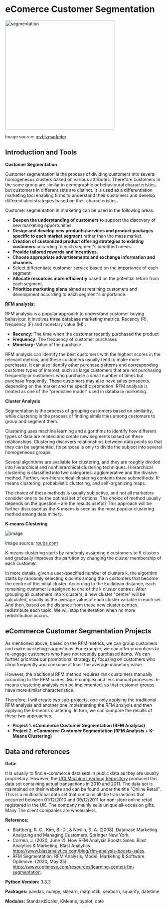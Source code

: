 # eComerce Customer Segmentation

<img width="350" alt="segmentation " src="https://github.com/Weilin-Liao1/sql_projects/assets/82377749/a083eae1-de52-4878-a2fa-ae2e82e8d57b">

Image source: <a href="https://shorturl.at/mzPR5"> mybizmarketer </a>


## Introduction and Tools 

**Customer Segmentation**

Customer segmentation is the process of dividing customers into several homogeneous clusters based on various attributes. Therefore customers in the same group are similar in demographic or behavioural characteristics, but customers in different sets are distinct. It is used as a differentiation marketing tool enabling firms to understand their customers and develop differentiated strategies based on their characteristics.

Customer segmentation in marketing can be used in the following areas:

- **Deepen the understanding of customers** to support the discovery of new marketing opportunities.
- **Design and develop new products/services and product packages specific to each market segment** rather than the mass market.
- **Creation of customized product offering strategies to existing customers** according to each segment's identified needs.
- **Provide tailored rewards and incentives.**
- **Choose appropriate advertisements and exchange information and channels.**
- Select differentiate customer service based on the importance of each segment.
- **Allocate resources more efficiently** based on the potential return from each segment.
- **Prioritize marketing plans** aimed at retaining customers and development according to each segment's importance. 

**RFM analysis:**

RFM analysis is a popular approach to understand customer buying behaviour. 
It involves three database marketing metrics: Recency (R), frequency (F) and monetary value (M) : 
 
 - **Recency:** The time when the customer recently purchased the product
 - **Frequency:** The frequency of customer purchases
 - **Monetary:** Value of the purchase

RFM analysis can identify the best customers with the highest scores in the relevant metrics, and these customers usually tend to make more purchases. It can also identify other purchase patterns and corresponding customer types of interest, such as large customers that are not purchasing frequently or customers who purchase a small number of times but purchase frequently. These customers may also have sales prospects, depending on the market and the specific promotion. RFM analysis is treated as one of the "predictive model" used in database marketing. 


**Cluster Analysis**

Segmentation is the process of grouping customers based on similarity, while clustering is the process of finding similarities among customers to group and segment them.

Clustering uses machine learning and algorithms to identify how different types of data are related and create new segments based on these relationships. Clustering discovers relationships between data points so that they can be segmented. Its purpose is only to divide the subject into several homogeneous groups. 

Several algorithms are available for clustering, and they are roughly divided into hierarchical and nonhierarchical clustering techniques. Hierarchical clustering is classified into two categories: agglomerative and the divisive method. Further, non-hierarchical clustering contains three submethods: K-means clustering, probabilistic clustering, and self-organizing maps. 

The choice of these methods is usually subjective, and not all marketers consider one to be the optimal set of options. The choice of method usually depends on the question – are the results useful? This approach will be further discussed as the K-means is seen as the most popular clustering method among data miners. 

**K-means Clustering**

![image](https://user-images.githubusercontent.com/82377749/120203694-49f1dd00-c228-11eb-9531-00c7ba2ee9b8.png)

Image source: <a href="https://rpubs.com/cyobero/k-means"> rpubs.com </a>

K-means clustering starts by randomly assigning n customers to K clusters and gradually improves the partition by changing the cluster membership of each customer. 

In more details, given a user-specified number of clusters k, the algorithm starts by randomly selecting k points among the n customers that become the centre of the initial cluster. According to the Euclidean distance, each remaining customer is assigned to one of the k cluster centres. After grouping all customers into k clusters, a new cluster "centre" will be calculated, usually as the average value of each cluster variable in each set. And then, based on the distance from these new cluster centres, redistribute each topic. We will stop the iteration when no more redistribution occurs.

## eCommerce Customer Segmentation Projects

As mentioned above, based on the RFM metrics, we can group customers and make marketing suggestions. For example, we can offer promotions to re-engage customers who have not recently purchased items. We can further prioritize our promotional strategy by focusing on customers who shop frequently and consume at least the average monetary value.

However, the traditional RFM method requires rank customers manually according to the RFM scores. More complex and less manual processes: k-means clustering analysis can be implemented, so that customer groups have more similar characteristics.

Therefore, I will create two sub-projects, one only applying the traditional RFM analysis and another one implementing the RFM analysis and then applying the k-means clustering. In turn, we can compare the results of these two approaches. 

- **Project 1.  eCommerce Customer Segmentation (RFM Analysis)**
- **Project 2.  eCommerce Customer Segmentation (RFM Analysis + K-Means Clustering)**


## Data and references

**Data:**

It is usually to find e-commerce data sets in public data as they are usually proprietary. 
However, the <a href="https://archive.ics.uci.edu/ml/datasets/online+retail "> UCI Machine Learning Repository</a> produced this data set containing actual transactions in 2010 and 2011. The data set is maintained on their website and can be found under the title "Online Retail". This is a multinational data set that contains all the transactions that occurred between 01/12/2010 and 09/12/2011 for non-store online retail registered in the UK. The company mainly sells unique all-occasion gifts. Many The client companies are wholesalers.  


**Reference:** 

- Blattberg, R. C., Kim, B.-D., &amp; Neslin, S. A. (2008). Database Marketing Analyzing and Managing Customers. Springer New York. 
- Correia, J. (2020, June 2). How RFM Analysis Boosts Sales: Blast Analytics &amp; Marketing. Blast Analytics. https://www.blastanalytics.com/blog/rfm-analysis-boosts-sales. 
- RFM Segmentation: RFM Analysis, Model, Marketing &amp; Software. Optimove. (2020, May 25). https://www.optimove.com/resources/learning-center/rfm-segmentation. 


**Python Version:** 3.8.3

**Packages:** pandas, numpy, sklearn, matplotlib, seaborn, squarify, datetime

**Modules:** StandardScaler, KMeans, pyplot, date



